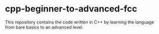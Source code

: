 # cpp-beginner-to-advanced-fcc
This repository contains the code written in C++ by learning the language from bare basics to an advanced level.
